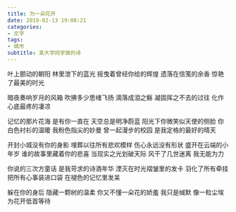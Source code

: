 ```yaml
---
title: 为一朵花开
date: 2019-02-13 19:08:21
categories: 
- 文字
tags:
- 城市
subtitle: 某大学同学做的诗
---
```


叶上颤动的朝阳
林里泄下的蓝光
摇曳着曾经你给的辉煌
遗落在信笺的余香
惊艳了最美的时光

暗夜奏响岁月的风箱
吹拂多少思绪飞扬
滴落成泪之觞
凝固挥之不去的过往
化作心底最疼的凄凉

记忆的那片花海
是有你一直在
天空总是明净蔚蓝
阳光下你微笑似天使的侧脸
你白色衬衫的温暖
我粉色指尖的妙曼
曾一起漫步的校园
是我定格的最好的晴天

开封小城没有你的身影
埋葬以往所有悲欢模样
伤心永远没有形状
盛开在云端的小年岁
谁的故事里藏着你的悲喜
当现实之光划破天际
风干了几世迷离
我无能为力

你说的三次方童话
是我苛求的诗酒年华
湮灭在时光褶皱里的发卡
羽化了所有牵挂
把所有心事装进口袋
在褪色的记忆里发呆

躲在你的身后
隐藏一颗树的温柔
你又不懂一朵花的娇羞
我只是缄默
像一粒尘埃
为花开低首等待